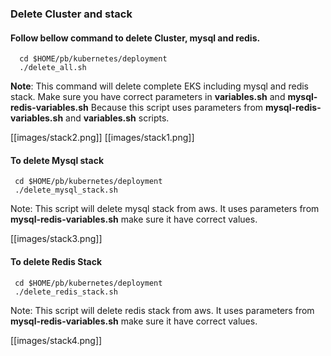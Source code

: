 ### Delete Cluster and stack

#### Follow bellow command to delete Cluster, mysql and redis.
      cd $HOME/pb/kubernetes/deployment
      ./delete_all.sh

**Note**: This command will delete complete EKS including mysql and redis stack. Make sure you have correct parameters in **variables.sh** and **mysql-redis-variables.sh** Because this script uses parameters from **mysql-redis-variables.sh** and **variables.sh** scripts.

[[images/stack2.png]]
[[images/stack1.png]]

 
#### To delete Mysql stack
     cd $HOME/pb/kubernetes/deployment
     ./delete_mysql_stack.sh 

Note: This script will delete mysql stack from aws. It uses parameters from **mysql-redis-variables.sh** make sure it have correct values. 

[[images/stack3.png]]

#### To delete Redis Stack
     cd $HOME/pb/kubernetes/deployment
     ./delete_redis_stack.sh

Note: This script will delete redis stack from aws. It uses parameters from **mysql-redis-variables.sh** make sure it have correct values.

[[images/stack4.png]]